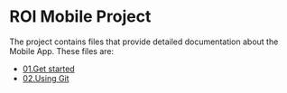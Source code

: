 # ROI Mobile Project

The project contains files that provide detailed documentation about the Mobile App. These files are:

- [01.Get started](/Documents/01.Get%20started.md)
- [02.Using Git](/Documents/01.Get%20started.md)
